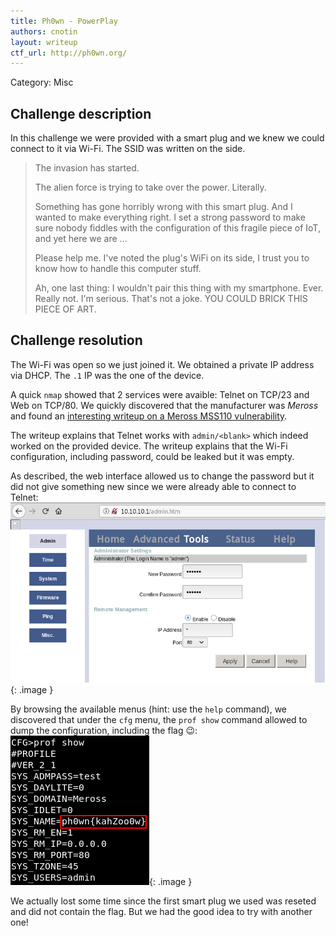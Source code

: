 ```yaml
---
title: Ph0wn - PowerPlay
authors: cnotin
layout: writeup
ctf_url: http://ph0wn.org/
---
```

Category: Misc

## Challenge description
In this challenge we were provided with a smart plug and we knew we could connect to it via Wi-Fi. The SSID was written on the side.

> The invasion has started.
> 
> The alien force is trying to take over the power. Literally.
> 
> Something has gone horribly wrong with this smart plug. And I wanted to make
> everything right. I set a strong password to make sure nobody fiddles with the
> configuration of this fragile piece of IoT, and yet here we are ...
> 
> Please help me. I've noted the plug's WiFi on its side, I trust you to know how to handle this computer stuff. 
> 
> Ah, one last thing: I wouldn't pair this thing with my smartphone. Ever. Really not. I'm serious. That's not a joke. YOU COULD BRICK THIS PIECE OF ART.

## Challenge resolution
The Wi-Fi was open so we just joined it. We obtained a private IP address via DHCP. The `.1` IP was the one of the device.

A quick `nmap` showed that 2 services were avaible: Telnet on TCP/23 and Web on TCP/80. We quickly discovered that the manufacturer was *Meross* and found an [interesting writeup on a Meross MSS110 vulnerability](https://garrettmiller.github.io/meross-mss110-vuln/).

The writeup explains that Telnet works with `admin/<blank>` which indeed worked on the provided device. The writeup explains that the Wi-Fi configuration, including password, could be leaked but it was empty.

As described, the web interface allowed us to change the password but it did not give something new since we were already able to connect to Telnet:
![](/assets/ph0wn-powerplay-web.png){: .image }

By browsing the available menus (hint: use the `help` command), we discovered that under the `cfg` menu, the `prof show` command allowed to dump the configuration, including the flag :wink::
![](/assets/ph0wn-powerplay-flag.png){: .image }

We actually lost some time since the first smart plug we used was reseted and did not contain the flag. But we had the good idea to try with another one!